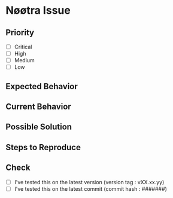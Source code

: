 # Nøøtra Issue

## Priority

- [ ] Critical
- [ ] High
- [ ] Medium
- [ ] Low

## Expected Behavior

## Current Behavior

## Possible Solution

## Steps to Reproduce

## Check

- [ ] I've tested this on the latest version (version tag : vXX.xx.yy)
- [ ] I've tested this on the latest commit (commit hash : #######)